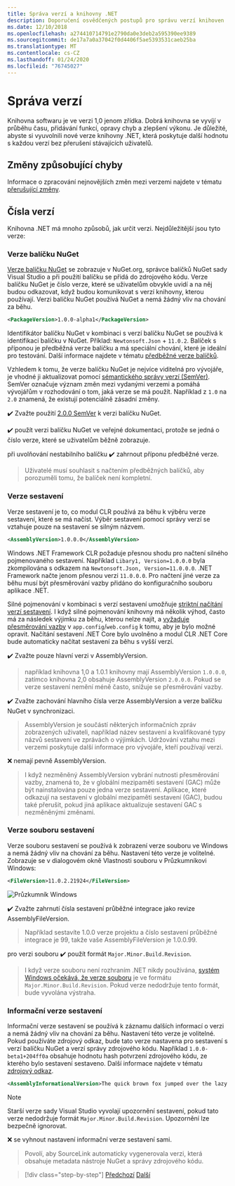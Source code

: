 ```yaml
---
title: Správa verzí a knihovny .NET
description: Doporučení osvědčených postupů pro správu verzí knihoven .NET.
ms.date: 12/10/2018
ms.openlocfilehash: a274410714791e2790da0e3deb2a595390ee9389
ms.sourcegitcommit: de17a7a0a37042f0d4406f5ae5393531caeb25ba
ms.translationtype: MT
ms.contentlocale: cs-CZ
ms.lasthandoff: 01/24/2020
ms.locfileid: "76745027"
---
```

# <a name="versioning"></a>Správa verzí

Knihovna softwaru je ve verzi 1,0 jenom zřídka. Dobrá knihovna se vyvíjí v průběhu času, přidávání funkcí, opravy chyb a zlepšení výkonu. Je důležité, abyste si vyuvolnili nové verze knihovny .NET, která poskytuje další hodnotu s každou verzí bez přerušení stávajících uživatelů.

## <a name="breaking-changes"></a>Změny způsobující chyby

Informace o zpracování nejnovějších změn mezi verzemi najdete v tématu [přerušující změny](./breaking-changes.md).

## <a name="version-numbers"></a>Čísla verzí

Knihovna .NET má mnoho způsobů, jak určit verzi. Nejdůležitější jsou tyto verze:

### <a name="nuget-package-version"></a>Verze balíčku NuGet

[Verze balíčku NuGet](/nuget/reference/package-versioning) se zobrazuje v NuGet.org, správce balíčků NuGet sady Visual Studio a při použití balíčku se přidá do zdrojového kódu. Verze balíčku NuGet je číslo verze, které se uživatelům obvykle uvidí a na něj budou odkazovat, když budou komunikovat s verzí knihovny, kterou používají. Verzi balíčku NuGet používá NuGet a nemá žádný vliv na chování za běhu.

```xml
<PackageVersion>1.0.0-alpha1</PackageVersion>
```

Identifikátor balíčku NuGet v kombinaci s verzí balíčku NuGet se používá k identifikaci balíčku v NuGet. Příklad: `Newtonsoft.Json` + `11.0.2`. Balíček s příponou je předběžná verze balíčku a má speciální chování, které je ideální pro testování. Další informace najdete v tématu [předběžné verze balíčků](./nuget.md#pre-release-packages).

Vzhledem k tomu, že verze balíčku NuGet je nejvíce viditelná pro vývojáře, je vhodné ji aktualizovat pomocí [sémantického správy verzí (SemVer)](https://semver.org/). SemVer označuje význam změn mezi vydanými verzemi a pomáhá vývojářům v rozhodování o tom, jaká verze se má použít. Například z `1.0` na `2.0` znamená, že existují potenciálně zásadní změny.

✔️ Zvažte použití [2.0.0 SemVer](https://semver.org/) k verzi balíčku NuGet.

✔️ použít verzi balíčku NuGet ve veřejné dokumentaci, protože se jedná o číslo verze, které se uživatelům běžně zobrazuje.

při uvolňování nestabilního balíčku ✔️ zahrnout příponu předběžné verze.

> Uživatelé musí souhlasit s načtením předběžných balíčků, aby porozuměli tomu, že balíček není kompletní.

### <a name="assembly-version"></a>Verze sestavení

Verze sestavení je to, co modul CLR používá za běhu k výběru verze sestavení, které se má načíst. Výběr sestavení pomocí správy verzí se vztahuje pouze na sestavení se silným názvem.

```xml
<AssemblyVersion>1.0.0.0</AssemblyVersion>
```

Windows .NET Framework CLR požaduje přesnou shodu pro načtení silného pojmenovaného sestavení. Například `Libary1, Version=1.0.0.0` byla zkompilována s odkazem na `Newtonsoft.Json, Version=11.0.0.0`. .NET Framework načte jenom přesnou verzi `11.0.0.0`. Pro načtení jiné verze za běhu musí být přesměrování vazby přidáno do konfiguračního souboru aplikace .NET.

Silné pojmenování v kombinaci s verzí sestavení umožňuje [striktní načítání verzí sestavení](../assembly/versioning.md). I když silné pojmenování knihovny má několik výhod, často má za následek výjimku za běhu, kterou nelze najít, a [vyžaduje přesměrování vazby](../../framework/configure-apps/redirect-assembly-versions.md) v `app.config`/`web.config` k tomu, aby je bylo možné opravit. Načítání sestavení .NET Core bylo uvolněno a modul CLR .NET Core bude automaticky načítat sestavení za běhu s vyšší verzí.

✔️ Zvažte pouze hlavní verzi v AssemblyVersion.

> například knihovna 1,0 a 1.0.1 knihovny mají AssemblyVersion `1.0.0.0`, zatímco knihovna 2,0 obsahuje AssemblyVersion `2.0.0.0`. Pokud se verze sestavení nemění méně často, snižuje se přesměrování vazby.

✔️ Zvažte zachování hlavního čísla verze AssemblyVersion a verze balíčku NuGet v synchronizaci.

> AssemblyVersion je součástí některých informačních zpráv zobrazených uživateli, například název sestavení a kvalifikované typy názvů sestavení ve zprávách o výjimkách. Udržování vztahu mezi verzemi poskytuje další informace pro vývojáře, kteří používají verzi.

❌ nemají pevně AssemblyVersion.

> I když nezměněný AssemblyVersion vybrání nutnosti přesměrování vazby, znamená to, že v globální mezipaměti sestavení (GAC) může být nainstalována pouze jedna verze sestavení. Aplikace, které odkazují na sestavení v globální mezipaměti sestavení (GAC), budou také přerušit, pokud jiná aplikace aktualizuje sestavení GAC s nezměněnými změnami.

### <a name="assembly-file-version"></a>Verze souboru sestavení

Verze souboru sestavení se používá k zobrazení verze souboru ve Windows a nemá žádný vliv na chování za běhu. Nastavení této verze je volitelné. Zobrazuje se v dialogovém okně Vlastnosti souboru v Průzkumníkovi Windows:

```xml
<FileVersion>11.0.2.21924</FileVersion>
```

![Průzkumník Windows](./media/versioning/win-properties.png "Průzkumník Windows")

✔️ Zvažte zahrnutí čísla sestavení průběžné integrace jako revize AssemblyFileVersion.

> Například sestavíte 1.0.0 verze projektu a číslo sestavení průběžné integrace je 99, takže vaše AssemblyFileVersion je 1.0.0.99.

pro verzi souboru ✔️ použít formát `Major.Minor.Build.Revision`.

> I když verze souboru není rozhraním .NET nikdy používána, [systém Windows očekává, že verze souboru](/windows/desktop/menurc/versioninfo-resource) je ve formátu `Major.Minor.Build.Revision`. Pokud verze nedodržuje tento formát, bude vyvolána výstraha.

### <a name="assembly-informational-version"></a>Informační verze sestavení

Informační verze sestavení se používá k záznamu dalších informací o verzi a nemá žádný vliv na chování za běhu. Nastavení této verze je volitelné. Pokud používáte zdrojový odkaz, bude tato verze nastavena pro sestavení s verzí balíčku NuGet a verzí správy zdrojového kódu. Například `1.0.0-beta1+204ff0a` obsahuje hodnotu hash potvrzení zdrojového kódu, ze kterého bylo sestavení sestaveno. Další informace najdete v tématu [zdrojový odkaz](./sourcelink.md).

```xml
<AssemblyInformationalVersion>The quick brown fox jumped over the lazy dog.</AssemblyInformationalVersion>
```

> [!NOTE]
> Starší verze sady Visual Studio vyvolají upozornění sestavení, pokud tato verze nedodržuje formát `Major.Minor.Build.Revision`. Upozornění lze bezpečně ignorovat.

❌ se vyhnout nastavení informační verze sestavení sami.

> Povolí, aby SourceLink automaticky vygenerovala verzi, která obsahuje metadata nástroje NuGet a správy zdrojového kódu.

>[!div class="step-by-step"]
>[Předchozí](publish-nuget-package.md)
>[Další](breaking-changes.md)
